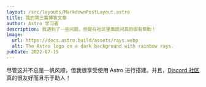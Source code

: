 ```yaml
---
layout: /src/layouts/MarkdownPostLayout.astro
title: 我的第三篇博客文章
author: Astro 学习者
description: 我遇到了一些问题，但是在社区里面提问真的很有帮助！
image:
  url: https://docs.astro.build/assets/rays.webp
  alt: The Astro logo on a dark background with rainbow rays.
pubDate: 2022-07-15
---
```

尽管这并不总是一帆风顺，但我很享受使用 Astro 进行搭建。并且，[Discord 社区](https://astro.build/chat)真的很友好而且乐于助人！
